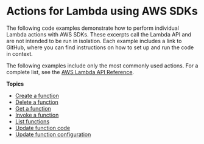 # Actions for Lambda using AWS SDKs<a name="service_code_examples_actions"></a>

The following code examples demonstrate how to perform individual Lambda actions with AWS SDKs\. These excerpts call the Lambda API and are not intended to be run in isolation\. Each example includes a link to GitHub, where you can find instructions on how to set up and run the code in context\.

 The following examples include only the most commonly used actions\. For a complete list, see the [AWS Lambda API Reference](https://docs.aws.amazon.com/lambda/latest/dg/API_Reference.html)\. 

**Topics**
+ [Create a function](example_lambda_CreateFunction_section.md)
+ [Delete a function](example_lambda_DeleteFunction_section.md)
+ [Get a function](example_lambda_GetFunction_section.md)
+ [Invoke a function](example_lambda_Invoke_section.md)
+ [List functions](example_lambda_ListFunctions_section.md)
+ [Update function code](example_lambda_UpdateFunctionCode_section.md)
+ [Update function configuration](example_lambda_UpdateFunctionConfiguration_section.md)